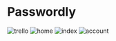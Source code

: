 # Passwordly

<img title='trello' src="https://imgur.com/5OQ9jU7.png">
<img title='home' src="https://imgur.com/y9rYFzN.png">
<img title='index' src="https://imgur.com/a9xP0dT.png">
<img title='account' src="https://imgur.com/AyY08oe.png">